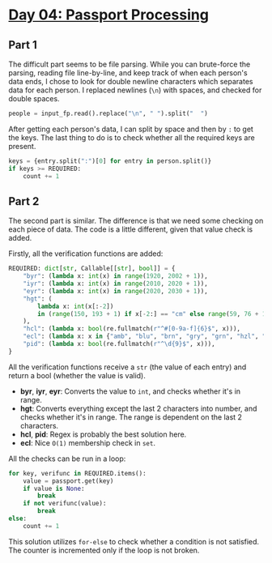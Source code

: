 # [Day 04: Passport Processing](https://adventofcode.com/2020/day/4)

## Part 1

The difficult part seems to be file parsing. While you can brute-force the parsing,
reading file line-by-line, and keep track of when each person's data ends, I chose
to look for double newline characters which separates data for each person. I
replaced newlines (`\n`) with spaces, and checked for double spaces.

```py
people = input_fp.read().replace("\n", " ").split("  ")
```

After getting each person's data, I can split by space and then by `:` to get the
keys. The last thing to do is to check whether all the required keys are present.

```py
keys = {entry.split(":")[0] for entry in person.split()}
if keys >= REQUIRED:
    count += 1
```

## Part 2

The second part is similar. The difference is that we need some checking on each
piece of data. The code is a little different, given that value check is added.

Firstly, all the verification functions are added:

```py
REQUIRED: dict[str, Callable[[str], bool]] = {
    "byr": (lambda x: int(x) in range(1920, 2002 + 1)),
    "iyr": (lambda x: int(x) in range(2010, 2020 + 1)),
    "eyr": (lambda x: int(x) in range(2020, 2030 + 1)),
    "hgt": (
        lambda x: int(x[:-2])
        in (range(150, 193 + 1) if x[-2:] == "cm" else range(59, 76 + 1))
    ),
    "hcl": (lambda x: bool(re.fullmatch(r"^#[0-9a-f]{6}$", x))),
    "ecl": (lambda x: x in {"amb", "blu", "brn", "gry", "grn", "hzl", "oth"}),
    "pid": (lambda x: bool(re.fullmatch(r"^\d{9}$", x))),
}
```

All the verification functions receive a `str` (the value of each entry) and return
a bool (whether the value is valid).

* **byr**, **iyr**, **eyr**: Converts the value to `int`, and checks whether it's
  in range.
* **hgt**: Converts everything except the last 2 characters into number, and checks
  whether it's in range. The range is dependent on the last 2 characters.
* **hcl**, **pid**: Regex is probably the best solution here.
* **ecl**: Nice `O(1)` membership check in `set`.

All the checks can be run in a loop:

```py
for key, verifunc in REQUIRED.items():
    value = passport.get(key)
    if value is None:
        break
    if not verifunc(value):
        break
else:
    count += 1
```

This solution utilizes `for-else` to check whether a condition is not satisfied.
The counter is incremented only if the loop is not broken.
